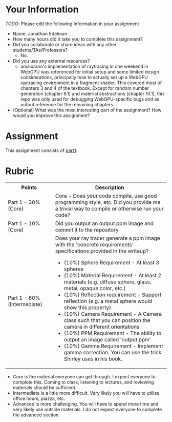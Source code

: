 # Your Information

*TODO*: Please edit the following information in your assignment

* Name: Jonathan Edelman
* How many hours did it take you to complete this assignment? 
* Did you collaborate or share ideas with any other students/TAs/Professors? 
  * No.
* Did you use any external resources? 
  * amaiorano's implementation of raytracing in one weekend in WebGPU was referenced for initial setup and some limited design considerations, principally how to actually set up a WebGPU raytracing environment in a fragment shader. This covered most of chapters 3 and 4 of the textbook. Except for random number generation (chapter 8.1) and material abstractions (chapter 10.1), this repo was only used for debugging WebGPU-specific bugs and as output reference for the remaining chapters.
* (Optional) What was the most interesting part of the assignment? How would you improve this assignment?

# Assignment

This assignment consists of [part1](./part1).

# Rubric


<table>
  <tbody>
    <tr>
      <th>Points</th>
      <th align="center">Description</th>
    </tr>
    <tr>
      <td>Part 1 - 30% (Core)</td>
      <td align="left">Core - Does your code compile, use good programming style, etc. Did you provide me a trivial way to compile or otherwise run your code?</td>
    </tr>
       <tr>
      <td>Part 1 - 10% (Core)</td>
      <td align="left">Did you output an output.ppm image and commit it to the repository</td>
    </tr>
    <tr>
      <td>Part 1 - 60% (Intermediate)</td>
      <td align="left">Does your ray tracer generate a ppm image with the 'concrete requirements' specifications provided in the writeup?<ul><li>(10%) Sphere Requirement - At least 3 spheres</li><li>(10%) Material Requirement - At least 2 materials (e.g. diffuse sphere, glass, metal, opaque color, etc.)</li><li>(10%) Reflection requirement - Support reflection (e.g. a metal sphere would show this property)</li><li>(10%) Camera Requirement - A Camera class such that you can position the camera in different orientations</li><li>(10%) PPM Requirement - The ability to output an image called 'output.ppm'</li><li>(10%) Gamma Requirement - Implement gamma correction. You can use the trick Shirley uses in his book.</li></ul>      </td>
    </tr>
  </tbody>
</table>

* Core is the material everyone can get through. I expect everyone to complete this. Coming to class, listening to lectures, and reviewing materials should be sufficient.
* Intermediate is a little more difficult. Very likely you will have to utilize office hours, piazza, etc.
* Advanced is more challenging. You will have to spend more time and very likely use outside materials. I do not expect everyone to complete the advanced section.

